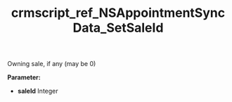 ﻿---
title: crmscript_ref_NSAppointmentSyncData_SetSaleId
description: NSAppointmentSyncData.SetSaleId(Integer saleId)
intellisense: NSAppointmentSyncData.SetSaleId
keywords: NSAppointmentSyncData, GetSaleId
so.topic: reference
---

Owning sale, if any (may be 0)

**Parameter:** 
 - **saleId** Integer

